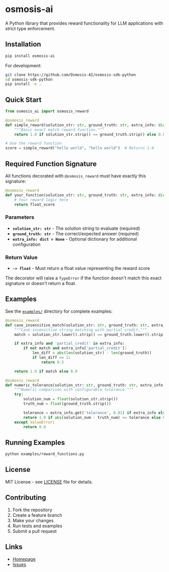 # osmosis-ai

A Python library that provides reward functionality for LLM applications with strict type enforcement.

## Installation

```bash
pip install osmosis-ai
```

For development:
```bash
git clone https://github.com/Osmosis-AI/osmosis-sdk-python
cd osmosis-sdk-python
pip install -e .
```

## Quick Start

```python
from osmosis_ai import osmosis_reward

@osmosis_reward
def simple_reward(solution_str: str, ground_truth: str, extra_info: dict = None) -> float:
    """Basic exact match reward function."""
    return 1.0 if solution_str.strip() == ground_truth.strip() else 0.0

# Use the reward function
score = simple_reward("hello world", "hello world")  # Returns 1.0
```

## Required Function Signature

All functions decorated with `@osmosis_reward` must have exactly this signature:

```python
@osmosis_reward
def your_function(solution_str: str, ground_truth: str, extra_info: dict = None) -> float:
    # Your reward logic here
    return float_score
```

### Parameters

- **`solution_str: str`** - The solution string to evaluate (required)
- **`ground_truth: str`** - The correct/expected answer (required)
- **`extra_info: dict = None`** - Optional dictionary for additional configuration

### Return Value

- **`-> float`** - Must return a float value representing the reward score

The decorator will raise a `TypeError` if the function doesn't match this exact signature or doesn't return a float.

## Examples

See the [`examples/`](examples/) directory for complete examples:

```python
@osmosis_reward
def case_insensitive_match(solution_str: str, ground_truth: str, extra_info: dict = None) -> float:
    """Case-insensitive string matching with partial credit."""
    match = solution_str.lower().strip() == ground_truth.lower().strip()

    if extra_info and 'partial_credit' in extra_info:
        if not match and extra_info['partial_credit']:
            len_diff = abs(len(solution_str) - len(ground_truth))
            if len_diff <= 2:
                return 0.5

    return 1.0 if match else 0.0

@osmosis_reward
def numeric_tolerance(solution_str: str, ground_truth: str, extra_info: dict = None) -> float:
    """Numeric comparison with configurable tolerance."""
    try:
        solution_num = float(solution_str.strip())
        truth_num = float(ground_truth.strip())

        tolerance = extra_info.get('tolerance', 0.01) if extra_info else 0.01
        return 1.0 if abs(solution_num - truth_num) <= tolerance else 0.0
    except ValueError:
        return 0.0
```

## Running Examples

```bash
python examples/reward_functions.py
```

## License

MIT License - see [LICENSE](LICENSE) file for details.

## Contributing

1. Fork the repository
2. Create a feature branch
3. Make your changes
4. Run tests and examples
5. Submit a pull request

## Links

- [Homepage](https://github.com/Osmosis-AI/osmosis-sdk-python)
- [Issues](https://github.com/Osmosis-AI/osmosis-sdk-python/issues)